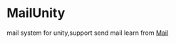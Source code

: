 # MailUnity
mail system for unity,support send mail
learn from [Mail](https://github.com/mafly/Mail)
